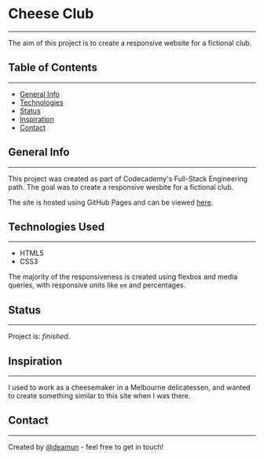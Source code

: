 # Cheese Club
---
The aim of this project is to create a responsive website for a fictional club.

## Table of Contents
---
- [General Info](#general-info)
- [Technologies](#technologies-used)
- [Status](#status)
- [Inspiration](#inspiration)
- [Contact](#contact)

## General Info
---
This project was created as part of Codecademy's Full-Stack Engineering path. The goal was to create a responsive wesbite for a fictional club.

The site is hosted using GitHub Pages and can be viewed [here](https://deamun.github.io/cheeseClub/).

## Technologies Used
---
- HTML5
- CSS3

The majority of the responsiveness is created using flexbox and media queries, with responsive units like `em` and percentages.

## Status
---
Project is: _finished_.

## Inspiration
---
I used to work as a cheesemaker in a Melbourne delicatessen, and wanted to create something similar to this site when I was there.

## Contact
---
Created by [@deamun](https://github.com/deamun) - feel free to get in touch!

